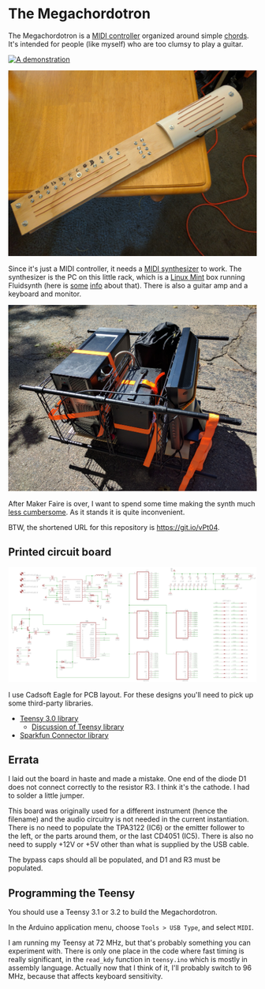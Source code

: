 The Megachordotron
====

The Megachordotron is a
[MIDI controller](https://en.wikipedia.org/wiki/MIDI_controller)
organized around simple
[chords](https://en.wikipedia.org/wiki/Chord_(music)). It's
intended for people (like myself) who are too clumsy to play a guitar.

[![A demonstration](https://img.youtube.com/vi/67fjFGl2Ubo/0.jpg)](https://www.youtube.com/watch?v=67fjFGl2Ubo)

![A picture of the Megachordotron](/megachordotron_midi_ctrlr.jpg?raw=true "A picture of the Megachordotron")

Since it's just a MIDI controller, it needs a
[MIDI synthesizer](https://en.wikipedia.org/wiki/MIDI#Synthesizers) to work.
The synthesizer is the PC on this little rack, which is a
[Linux Mint](https://www.linuxmint.com/) box running Fluidsynth (here is
[some](https://wiki.archlinux.org/index.php/FluidSynth)
[info](http://tedfelix.com/linux/linux-midi.html) about that).
There is also a guitar amp and a keyboard and monitor.

![The MIDI synth as of 10/1/2016](/midi_synth.jpg?raw=true "The MIDI synth as of 10/1/2016")

After Maker Faire is over, I want to spend some time making the synth much
[less cumbersome](http://www.tomsguide.com/us/best-mini-pcs,review-2760.html).
As it stands it is quite inconvenient.

BTW, the shortened URL for this repository is https://git.io/vPt04.

Printed circuit board
----

![Schematic](/FullInstrument.png?raw=true "Schematic")

I use Cadsoft Eagle for PCB layout. For these designs you'll need to pick up
some third-party libraries.

* [Teensy 3.0 library](https://forum.pjrc.com/attachment.php?attachmentid=184&d=1358973338)
  - [Discussion of Teensy library](https://www.pjrc.com/teensy/eagle_lib.html)
* [Sparkfun Connector library](https://github.com/sparkfun/SparkFun-Eagle-Libraries)

Errata
----

I laid out the board in haste and made a mistake. One end of the diode D1 does not
connect correctly to the resistor R3. I think it's the cathode. I had to solder a
little jumper.

This board was originally used for a different instrument (hence the filename) and
the audio circuitry is not needed in the current instantiation. There is no need to
populate the TPA3122 (IC6) or the emitter follower to the left, or the parts around
them, or the last CD4051 (IC5). There is also no need to supply +12V or +5V other
than what is supplied by the USB cable.

The bypass caps should all be populated, and D1 and R3 must be populated.

Programming the Teensy
----

You should use a Teensy 3.1 or 3.2 to build the Megachordotron.

In the Arduino application menu, choose `Tools > USB Type`, and select `MIDI`.

I am running my Teensy at 72 MHz, but that's probably something you can experiment
with. There is only one place in the code where fast timing is really significant,
in the `read_kdy` function in `teensy.ino` which is mostly in assembly language.
Actually now that I think of it, I'll probably switch to 96 MHz, because that
affects keyboard sensitivity.
